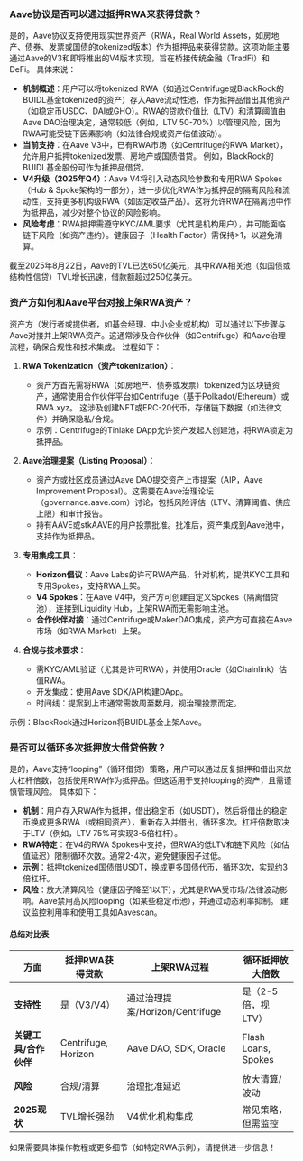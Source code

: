 ### Aave协议是否可以通过抵押RWA来获得贷款？

是的，Aave协议支持使用现实世界资产（RWA，Real World Assets，如房地产、债券、发票或国债的tokenized版本）作为抵押品来获得贷款。这项功能主要通过Aave的V3和即将推出的V4版本实现，旨在桥接传统金融（TradFi）和DeFi。 具体来说：

- **机制概述**：用户可以将tokenized RWA（如通过Centrifuge或BlackRock的BUIDL基金tokenized的资产）存入Aave流动性池，作为抵押品借出其他资产（如稳定币USDC、DAI或GHO）。RWA的贷款价值比（LTV）和清算阈值由Aave DAO治理决定，通常较低（例如，LTV 50-70%）以管理风险，因为RWA可能受链下因素影响（如法律合规或资产估值波动）。
- **当前支持**：在Aave V3中，已有RWA市场（如Centrifuge的RWA Market），允许用户抵押tokenized发票、房地产或国债借贷。 例如，BlackRock的BUIDL基金股份可作为抵押品借贷。
- **V4升级（2025年Q4）**：Aave V4将引入动态风险参数和专用RWA Spokes（Hub & Spoke架构的一部分），进一步优化RWA作为抵押品的隔离风险和流动性，支持更多机构级RWA（如固定收益产品）。这将允许RWA在隔离池中作为抵押品，减少对整个协议的风险影响。
- **风险考虑**：RWA抵押需遵守KYC/AML要求（尤其是机构用户），并可能面临链下风险（如资产违约）。健康因子（Health Factor）需保持>1，以避免清算。

截至2025年8月22日，Aave的TVL已达650亿美元，其中RWA相关池（如国债或结构性信贷）TVL增长迅速，借款额超过250亿美元。

### 资产方如何和Aave平台对接上架RWA资产？

资产方（发行者或提供者，如基金经理、中小企业或机构）可以通过以下步骤与Aave对接并上架RWA资产。这通常涉及合作伙伴（如Centrifuge）和Aave治理流程，确保合规性和技术集成。 过程如下：

1. **RWA Tokenization（资产tokenization）**：
   - 资产方首先需将RWA（如房地产、债券或发票）tokenized为区块链资产，通常使用合作伙伴平台如Centrifuge（基于Polkadot/Ethereum）或RWA.xyz。 这涉及创建NFT或ERC-20代币，存储链下数据（如法律文件）并确保隐私/合规。
   - 示例：Centrifuge的Tinlake DApp允许资产发起人创建池，将RWA锁定为抵押品。

2. **Aave治理提案（Listing Proposal）**：
   - 资产方或社区成员通过Aave DAO提交资产上市提案（AIP，Aave Improvement Proposal）。这需要在Aave治理论坛（governance.aave.com）讨论，包括风险评估（LTV、清算阈值、供应上限）和审计报告。
   - 持有AAVE或stkAAVE的用户投票批准。批准后，资产集成到Aave池中，支持作为抵押品。

3. **专用集成工具**：
   - **Horizon倡议**：Aave Labs的许可RWA产品，针对机构，提供KYC工具和专用Spokes，支持RWA上架。
   - **V4 Spokes**：在Aave V4中，资产方可创建自定义Spokes（隔离借贷池），连接到Liquidity Hub，上架RWA而无需影响主池。
   - **合作伙伴对接**：通过Centrifuge或MakerDAO集成，资产方可直接在Aave市场（如RWA Market）上架。

4. **合规与技术要求**：
   - 需KYC/AML验证（尤其是许可RWA），并使用Oracle（如Chainlink）估值RWA。
   - 开发集成：使用Aave SDK/API构建DApp。
   - 时间线：提案到上市通常需数周至数月，视治理投票而定。

示例：BlackRock通过Horizon将BUIDL基金上架Aave。

### 是否可以循环多次抵押放大借贷倍数？

是的，Aave支持“looping”（循环借贷）策略，用户可以通过反复抵押和借出来放大杠杆倍数，包括使用RWA作为抵押品。但这适用于支持looping的资产，且需谨慎管理风险。 具体如下：

- **机制**：用户存入RWA作为抵押，借出稳定币（如USDT），然后将借出的稳定币换成更多RWA（或相同资产），重新存入并借出，循环多次。杠杆倍数取决于LTV（例如，LTV 75%可实现3-5倍杠杆）。
- **RWA特定**：在V4的RWA Spokes中支持，但RWA的低LTV和链下风险（如估值延迟）限制循环次数。通常2-4次，避免健康因子过低。
- **示例**：抵押tokenized国债借USDT，换成更多国债代币，循环3次，实现约3倍杠杆。
- **风险**：放大清算风险（健康因子降至1以下），尤其是RWA受市场/法律波动影响。Aave禁用高风险looping（如某些稳定币池），并通过动态利率抑制。 建议监控利用率和使用工具如Aavescan。

#### 总结对比表

| 方面                  | 抵押RWA获得贷款 | 上架RWA过程                  | 循环抵押放大倍数 |
|-----------------------|-----------------|------------------------------|------------------|
| **支持性**           | 是（V3/V4）    | 通过治理提案/Horizon/Centrifuge | 是（2-5倍，视LTV） |
| **关键工具/合作伙伴**| Centrifuge, Horizon | Aave DAO, SDK, Oracle       | Flash Loans, Spokes |
| **风险**             | 合规/清算      | 治理批准延迟                | 放大清算/波动    |
| **2025现状**         | TVL增长强劲   | V4优化机构集成              | 常见策略，但需监控 |

如果需要具体操作教程或更多细节（如特定RWA示例），请提供进一步信息！
